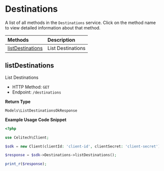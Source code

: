 # Destinations

A list of all methods in the `Destinations` service. Click on the method name to view detailed information about that method.

| Methods | Description |
| :------ | :---------- |
|[listDestinations](#listdestinations)| List Destinations |

## listDestinations

List Destinations


- HTTP Method: `GET`
- Endpoint: `/destinations`


**Return Type**

`Models\ListDestinationsOkResponse`

**Example Usage Code Snippet**
```php
<?php

use Celitech\Client;

$sdk = new Client(clientId: 'client-id', clientSecret: 'client-secret');

$response = $sdk->Destinations->listDestinations();

print_r($response);
```



